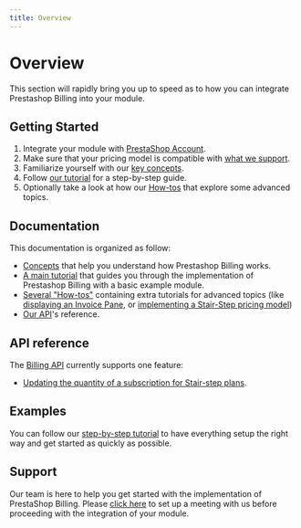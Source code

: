 ```yaml
---
title: Overview
---
```


# Overview

This section will rapidly bring you up to speed as to how you can integrate Prestashop Billing into your module.

## Getting Started

1. Integrate your module with [PrestaShop Account](../../4-prestashop-account/README.md).
2. Make sure that your pricing model is compatible with [what we support](../2-concepts/README.md#pricing-models).
3. Familiarize yourself with our [key concepts](../2-concepts/README.md).
4. Follow [our tutorial](#tutorial) for a step-by-step guide.
5. Optionally take a look at how our [How-tos](../4-how-tos/README.md) that explore some advanced topics.

## Documentation

This documentation is organized as follow:

- [Concepts](../2-concepts/README.md) that help you understand how Prestashop Billing works.
- [A main tutorial](../3-tutorial/README.md) that guides you through the implementation of Prestashop Billing with a basic example module.
- [Several "How-tos"](../4-how-tos/README.md) containing extra tutorials for advanced topics (like [displaying an Invoice Pane](#display-the-invoice-pane), or [implementing a Stair-Step pricing model](#implementing-a-stair-step-pricing-model))
- [Our API](../5-references/README.md)'s reference.

## API reference

The [Billing API](../5-references/README.md#billing-api) currently supports one feature:

- [Updating the quantity of a subscription for Stair-step plans](../4-how-tos/README.md#second-step-updating-the-subscription-via-api).

## Examples

You can follow our [step-by-step tutorial](../3-tutorial/README.md) to have everything setup the right way and get started as quickly as possible.

## Support

Our team is here to help you get started with the implementation of PrestaShop Billing. Please [click here](https://meetings.hubspot.com/esteban-martin3/prestashop-new-framework-integration-meeting) to set up a meeting with us before proceeding with the integration of your module.
